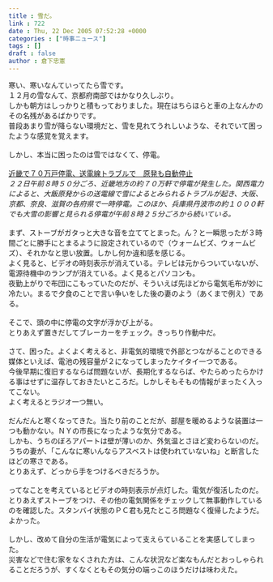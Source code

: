 ```yaml
---
title : 雪だ。
link : 722
date : Thu, 22 Dec 2005 07:52:28 +0000
categories : ["時事ニュース"]
tags : []
draft : false
author : 倉下忠憲
---
```


寒い、寒いなんていってたら雪です。<BR>１２月の雪なんて、京都府南部ではかなり久しぶり。<BR>しかも朝方はしっかりと積もっておりました。現在はちらほらと車の上なんかのその名残があるばかりです。<BR>普段あまり雪が降らない環境だと、雪を見れてうれしいような、それでいて困ったような感覚を覚えます。<BR><BR>しかし、本当に困ったのは雪ではなくて、停電。<BR><BR><A HREF="http://www.asahi.com/national/update/1222/TKY200512220132.html" TARGET="_blank">近畿で７０万戸停電、送電線トラブルで　原発も自動停止</A><BR><I>２２日午前８時５０分ごろ、近畿地方の約７０万軒で停電が発生した。関西電力によると、大飯原発からの送電線で雪によるとみられるトラブルが起き、大阪、京都、奈良、滋賀の各府県で一時停電。このほか、兵庫県丹波市の約１０００軒でも大雪の影響と見られる停電が午前８時２５分ごろから続いている。 </I><BR><BR>まず、ストーブがガタっと大きな音を立ててとまった。ん？と一瞬思ったが３時間ごとに勝手にとまるように設定されているので（ウォームビズ、ウォームビズ）、それかなと思い放置。しかし何か違和感を感じる。<BR>よく見ると、ビデオの時刻表示が消えている。テレビは元からついていないが、電源待機中のランプが消えている。よく見るとパソコンも。<BR>夜勤上がりで布団にこもっていたのだが、そういえば先ほどから電気毛布が妙に冷たい。まるで夕食のことで言い争いをした後の妻のよう（あくまで例え）である。<BR><BR>そこで、頭の中に停電の文字が浮かび上がる。<BR>とりあえず置きだしてブレーカーをチェック。きっちり作動中だ。<BR><BR>さて、困った。よくよく考えると、非電気的環境で外部とつながることのできる媒体といえば、電池の残容量が２になってしまったケイタイ一つである。<BR>今後早期に復旧するならば問題ないが、長期化するならば、やたらめったらかける事はせずに温存しておきたいところだ。しかしそもそもの情報がまったく入ってこない。<BR>よく考えるとラジオ一つ無い。<BR><BR>だんだんと寒くなってきた。当たり前のことだが、部屋を暖めるような装置は一つも動かない。ＮＹの市長になったような気分である。<BR>しかも、うちのぼろアパートは壁が薄いのか、外気温とさほど変わらないのだ。<BR>うちの妻が、「こんなに寒いんならアスベストは使われていないね」と断言したほどの寒さである。<BR>とりあえず、どっから手をつけるべきだろうか。<BR><BR>ってなことを考えているとビデオの時刻表示が点灯した。電気が復活したのだ。<BR>とりあえずストーブをつけ、その他の電気関係をチェックして無事動作しているのを確認した。スタンバイ状態のＰＣ君も見たところ問題なく復帰したようだ。よかった。<BR><BR>しかし、改めて自分の生活が電気によって支えらていることを実感してしまった。<BR>災害などで住む家をなくされた方は、こんな状況など楽なもんだとおっしゃられることだろうが、すくなくともその気分の端っこのほうだけは味わえた。<br><br>

